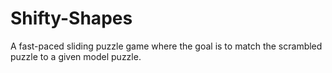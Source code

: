 # Shifty-Shapes
A fast-paced sliding puzzle game where the goal is to match the scrambled puzzle to a given model puzzle. 
